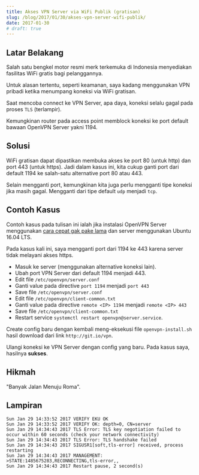 ```yaml
---
title: Akses VPN Server via WiFi Publik (gratisan)
slug: /blog/2017/01/30/akses-vpn-server-wifi-publik/
date: 2017-01-30
# draft: true
---
```


## Latar Belakang

Salah satu bengkel motor resmi merk terkemuka di Indonesia menyediakan fasilitas WiFi gratis bagi pelanggannya. 

Untuk alasan tertentu, seperti keamanan, saya kadang menggunakan VPN pribadi ketika menumpang koneksi via WiFi gratisan.

Saat mencoba connect ke VPN Server, apa daya, koneksi selalu gagal pada proses `TLS` (terlampir).

Kemungkinan router pada access point memblock koneksi ke port default bawaan OpenVPN Server yakni 1194. 

## Solusi

WiFi gratisan dapat dipastikan membuka akses ke port 80 (untuk http) dan port 443 (untuk https). Jadi dalam kasus ini, kita cukup ganti port dari default 1194 ke salah-satu alternative port 80 atau 443.

Selain mengganti port, kemungkinan kita juga perlu mengganti tipe koneksi jika masih gagal. Mengganti dari tipe default `udp` menjadi `tcp`.

## Contoh Kasus

Contoh kasus pada tulisan ini ialah jika instalasi OpenVPN Server menggunakan [cara cepat gak pake lama][gpl] dan server menggunakan Ubuntu 16.04 LTS.

Pada kasus kali ini, saya mengganti port dari 1194 ke 443 karena server tidak melayani akses https. 

- Masuk ke server (menggunakan alternative koneksi lain).
- Ubah port VPN Server dari default 1194 menjadi 443.
- Edit file `/etc/openvpn/server.conf`
- Ganti value pada directive `port 1194` menjadi `port 443`
- Save file `/etc/openvpn/server.conf`
- Edit file `/etc/openvpn/client-common.txt`
- Ganti value pada directive `remote <IP> 1194` menjadi `remote <IP> 443`
- Save file `/etc/openvpn/client-common.txt`
- Restart service `systemctl restart openvpn@server.service`.
 
Create config baru dengan kembali meng-eksekusi file `openvpn-install.sh` hasil download dari link `http://git.io/vpn`.

Ulangi koneksi ke VPN Server dengan config yang baru. Pada kasus saya, hasilnya **sukses**.

## Hikmah

"Banyak Jalan Menuju Roma".

## Lampiran

```
Sun Jan 29 14:33:52 2017 VERIFY EKU OK
Sun Jan 29 14:33:52 2017 VERIFY OK: depth=0, CN=server
Sun Jan 29 14:34:43 2017 TLS Error: TLS key negotiation failed to occur within 60 seconds (check your network connectivity)
Sun Jan 29 14:34:43 2017 TLS Error: TLS handshake failed
Sun Jan 29 14:34:43 2017 SIGUSR1[soft,tls-error] received, process restarting
Sun Jan 29 14:34:43 2017 MANAGEMENT: >STATE:1485675283,RECONNECTING,tls-error,,
Sun Jan 29 14:34:43 2017 Restart pause, 2 second(s)
```
[gpl]: /blog/2017/01/23/install-openvpn-server-gpl